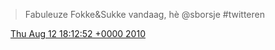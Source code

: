 > Fabuleuze Fokke&Sukke vandaag, hè @sborsje \#twitteren

<img src="../../media/tweet.ico" width="12" /> [Thu Aug 12 18:12:52 +0000 2010](https://twitter.com/DromerDenker/status/20995267277)